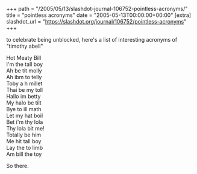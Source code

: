 +++
path = "/2005/05/13/slashdot-journal-106752-pointless-acronyms/"
title = "pointless acronyms"
date = "2005-05-13T00:00:00+00:00"
[extra]
slashdot_url = "https://slashdot.org/journal/106752/pointless-acronyms"
+++

<p>to celebrate being unblocked, here's a list of interesting acronyms of "timothy abell"</p>
<p>Hot Meaty Bill<br>I'm the tall boy<br>Ah be tit molly<br>Ah ibm to telly<br>Toby a h millet<br>Thai be my toll<br>Hallo im betty<br>My halo be tilt<br>Bye to ill math<br>Let my hat boil<br>Bet i'm thy lola<br>Thy lola bit me!<br>Totally be him<br>Me hit tall boy<br>Lay the to limb<br>Am bill the toy</p>
<p>So there.</p>

